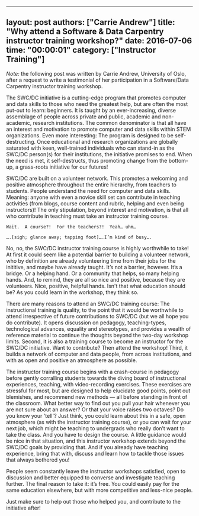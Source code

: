 
---
layout: post
authors: ["Carrie Andrew"]
title: "Why attend a Software & Data Carpentry instructor training workshop?"
date: 2016-07-06
time: "00:00:01"
category: ["Instructor Training"]
---
*Note:* the following post was written by Carrie Andrew, University of Oslo, after a request to write a testimonial of her participation in a Software/Data Carpentry instructor training workshop.

The SWC/DC initiative  is a cutting-edge program that promotes computer and data skills to those who need the greatest help, but are often the most put-out to learn: beginners.  It is taught by an ever-increasing, diverse assemblage of people across private and public, academic and non-academic, research institutions.  The common denominator is that all have an interest and motivation to promote computer and data skills within STEM organizations.  Even more interesting: The program is designed to be self-destructing.  Once educational and research organizations are globally saturated with keen, well-trained individuals who can stand-in as the SWC/DC person(s) for their institutions, the initiative promises to end.  When the need is met, it self-destructs, thus promoting change from the bottom-up, a grass-roots initiative for our futures!

SWC/DC are built on a volunteer network.  This promotes a welcoming and positive atmosphere throughout the entire hierarchy, from teachers to students.  People understand the need for computer and data skills.  Meaning: anyone with even a novice skill set can contribute in teaching activities (from blogs, course content and rubric, helping and even being instructors)!  The only stipulation, beyond interest and motivation, is that all who contribute in teaching must take an instructor training course.

	Wait.  A course?!  For the teachers?!  Yeah… uhm…

	….[sigh; glance away; tapping foot]….I’m kind of busy….

No, no, the SWC/DC instructor training course is highly worthwhile to take!  At first it could seem like a potential barrier to building a volunteer network, who by definition are already volunteering time from their jobs for the inititive, and maybe have already taught.  It’s not a barrier, however.  It’s a bridge.  Or a helping hand.  Or a community that helps, so many helping hands.  And, to remind, they are all so nice and positive, because they are volunteers.  Nice, positive, helpful hands.  Isn't that what education should be? As you could learn in the workshop, they think so.

There are many reasons to attend an SWC/DC training course:  The instructional training is quality, to the point that it would be worthwhile to attend irrespective of future contributions to SWC/DC (but we all hope you do contribute).  It opens discussion on pedagogy, teaching-types, technological advances, equality and stereotypes, and provides a wealth of reference material to continue the thoughts beyond the two-day workshop limits.  Second, it is also a training course to become an instructor for the SWC/DC initiative. Want to contribute?  Then attend the workshop!  Third, it builds a network of computer and data people, from across institutions, and with as open and positive an atmosphere as possible.

The instructor training course begins with a crash-course in pedagogy before gently corralling students towards the diving board of instructional experiences, teaching, with video-recording exercises.  These exercises are stressful for most, but are designed to help elucidate good points, point out blemishes, and recommend new methods — all before standing in front of the classroom.  What better way to find out you pull your hair whenever you are not sure about an answer?  Or that your voice raises two octaves?  Do you know your 'tell'?  Just think, you could learn about this in a safe, open atmosphere (as with the instructor training course), or you can wait for your next job, which might be teaching to undergrads who really don’t want to take the class.  And you have to design the course.  A little guidance would be nice in that situation, and this instructor workshop extends beyond the SWC/DC goals by providing that.  And if you already have teaching experience, bring that with, discuss and learn how to tackle those issues that always bothered you!

People seem constantly leave the instructor workshops satisfied, open to discussion and better equipped to converse and investigate teaching further.  The final reason to take it:  it’s free.  You could easily pay for the same education elsewhere, but with more competitive and less-nice people.

Just make sure to help out those who helped you, and contribute to the initiative after!
